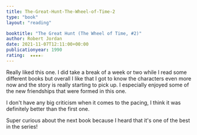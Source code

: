 ```yaml
---
title: The-Great-Hunt-The-Wheel-of-Time-2
type: "book"
layout: "reading"

booktitle: "The Great Hunt (The Wheel of Time, #2)"
author: Robert Jordan
date: 2021-11-07T12:11:00+00:00
publicationyear: 1990
rating:  ★★★★☆
---
```


Really liked this one. I did take a break of a week or two while I read some different books but overall I like that I got to know the characters even more now and the story is really starting to pick up. I especially enjoyed some of the new friendships that were formed in this one.

I don't have any big criticism when it comes to the pacing, I think it was definitely better than the first one.

Super curious about the next book because I heard that it's one of the best in the series!
